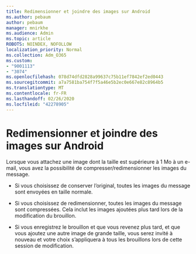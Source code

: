 ```yaml
---
title: Redimensionner et joindre des images sur Android
ms.author: pebaum
author: pebaum
manager: mnirkhe
ms.audience: Admin
ms.topic: article
ROBOTS: NOINDEX, NOFOLLOW
localization_priority: Normal
ms.collection: Adm_O365
ms.custom:
- "9001113"
- "3074"
ms.openlocfilehash: 078d74dfd2828a99637c75b11ef7842ef2ed0443
ms.sourcegitcommit: a7a7581ba754f7f5a46e5b2ec0e667e82c8964b5
ms.translationtype: MT
ms.contentlocale: fr-FR
ms.lasthandoff: 02/26/2020
ms.locfileid: "42278905"
---
```

# <a name="resize-and-attach-images-on-android"></a>Redimensionner et joindre des images sur Android

Lorsque vous attachez une image dont la taille est supérieure à 1 Mo à un e-mail, vous avez la possibilité de compresser/redimensionner les images du message.
 
- Si vous choisissez de conserver l’original, toutes les images du message sont envoyées en taille normale.
 
- Si vous choisissez de redimensionner, toutes les images du message sont compressées.  Cela inclut les images ajoutées plus tard lors de la modification du brouillon.
 
- Si vous enregistrez le brouillon et que vous revenez plus tard, et que vous ajoutez une autre image de grande taille, vous serez invité à nouveau et votre choix s’appliquera à tous les brouillons lors de cette session de modification.
 
